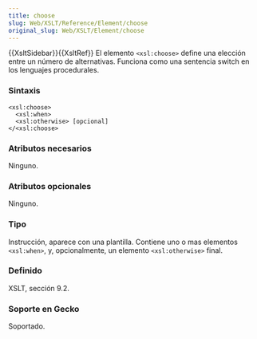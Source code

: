 ```yaml
---
title: choose
slug: Web/XSLT/Reference/Element/choose
original_slug: Web/XSLT/Element/choose
---
```


{{XsltSidebar}}{{XsltRef}}
El elemento `<xsl:choose>` define una elección entre un número de alternativas. Funciona como una sentencia switch en los lenguajes procedurales.

### Sintaxis

```
<xsl:choose>
  <xsl:when>
  <xsl:otherwise> [opcional]
</<xsl:choose>
```

### Atributos necesarios

Ninguno.

### Atributos opcionales

Ninguno.

### Tipo

Instrucción, aparece con una plantilla. Contiene uno o mas elementos `<xsl:when>`, y, opcionalmente, un elemento `<xsl:otherwise>` final.

### Definido

XSLT, sección 9.2.

### Soporte en Gecko

Soportado.
